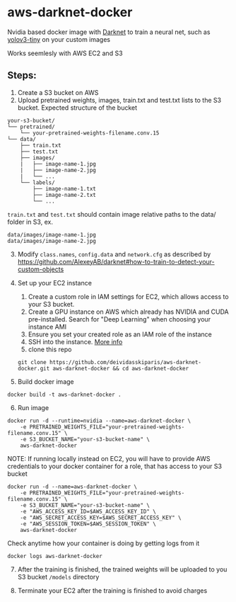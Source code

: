 # aws-darknet-docker
Nvidia based docker image with [Darknet](https://github.com/pjreddie/darknet) to train a neural net, such as [yolov3-tiny](https://pjreddie.com/darknet/yolo/) on your custom images

Works seemlesly with AWS EC2 and S3

## Steps:
1. Create a S3 bucket on AWS
2. Upload pretrained weights, images, train.txt and test.txt lists to the S3 bucket.
Expected structure of the bucket
```
your-s3-bucket/
└── pretrained/
    └── your-pretrained-weights-filename.conv.15
└── data/
    ├── train.txt
    ├── test.txt
    ├── images/
    |   ├── image-name-1.jpg
    |   ├── image-name-2.jpg
    |   └── ...
    └── labels/
        ├── image-name-1.txt
        ├── image-name-2.txt
        └── ...
``` 

`train.txt` and `test.txt` should contain image relative paths to the data/ folder in S3, ex.
```
data/images/image-name-1.jpg
data/images/image-name-2.jpg
```

3. Modify `class.names`, `config.data` and `network.cfg` as described by https://github.com/AlexeyAB/darknet#how-to-train-to-detect-your-custom-objects



4. Set up your EC2 instance
    1. Create a custom role in IAM settings for EC2, which allows access to your S3 bucket.
    2. Create a GPU instance on AWS which already has NVIDIA and CUDA pre-installed. Search for "Deep Learning" when choosing your instance AMI
    3. Ensure you set your created role as an IAM role of the instance
    4. SSH into the instance. [More info](https://docs.aws.amazon.com/AWSEC2/latest/UserGuide/AccessingInstancesLinux.html)
    5. clone this repo
    ```
    git clone https://github.com/deividasskiparis/aws-darknet-docker.git aws-darknet-docker && cd aws-darknet-docker
    ```

5. Build docker image
```
docker build -t aws-darknet-docker .
```
6. Run image
```
docker run -d --runtime=nvidia --name=aws-darknet-docker \
    -e PRETRAINED_WEIGHTS_FILE="your-pretrained-weights-filename.conv.15" \
    -e S3_BUCKET_NAME="your-s3-bucket-name" \
    aws-darknet-docker

```
NOTE: If running locally instead on EC2, you will have to provide AWS credentials to your docker container for a role, that has access to your S3 bucket
```
docker run -d --name=aws-darknet-docker \
    -e PRETRAINED_WEIGHTS_FILE="your-pretrained-weights-filename.conv.15" \
    -e S3_BUCKET_NAME="your-s3-bucket-name" \
    -e "AWS_ACCESS_KEY_ID=$AWS_ACCESS_KEY_ID" \
    -e "AWS_SECRET_ACCESS_KEY=$AWS_SECRET_ACCESS_KEY" \
    -e "AWS_SESSION_TOKEN=$AWS_SESSION_TOKEN" \
    aws-darknet-docker

```
Check anytime how your container is doing by getting logs from it
```
docker logs aws-darknet-docker
```

7. After the training is finished, the trained weights will be uploaded to you S3 bucket `/models` directory

8. Terminate your EC2 after the training is finished to avoid charges
